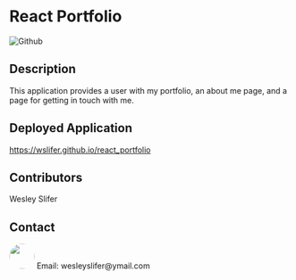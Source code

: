 # React Portfolio

![Github](https://img.shields.io/github/last-commit/wslifer/react_portfolio)

## Description

This application provides a user with my portfolio, an about me page, and a page for getting in touch with me.

## Deployed Application

https://wslifer.github.io/react_portfolio

## Contributors

Wesley Slifer

## Contact

<img src="https://avatars.githubusercontent.com/wslifer" style="width: 45px; height: 45px; border-radius:100%;">
Email: wesleyslifer@ymail.com
